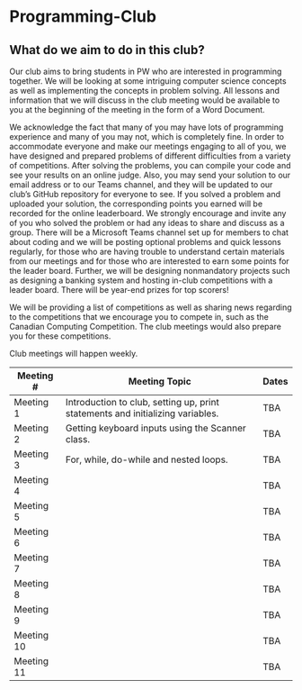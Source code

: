 # Programming-Club

## What do we aim to do in this club? 

Our club aims to bring students in PW who are interested in programming together. We will be looking at some intriguing computer science concepts as well as implementing the concepts in problem solving. All lessons and information that we will discuss in the club meeting would be available to you at the beginning of the meeting in the form of a Word Document.  

We acknowledge the fact that many of you may have lots of programming experience and many of you may not, which is completely fine. In order to accommodate everyone and make our meetings engaging to all of you, we have designed and prepared problems of different difficulties from a variety of competitions. After solving the problems, you can compile your code and see your results on an online judge. Also, you may send your solution to our email address or to our Teams channel, and they will be updated to our club’s GitHub repository for everyone to see. If you solved a problem and uploaded your solution, the corresponding points you earned will be recorded for the online leaderboard. We strongly encourage and invite any of you who solved the problem or had any ideas to share and discuss as a group. There will be a Microsoft Teams channel set up for members to chat about coding and we will be posting optional problems and quick lessons regularly, for those who are having trouble to understand certain materials from our meetings and for those who are interested to earn some points for the leader board. Further, we will be designing nonmandatory projects such as designing a banking system and hosting in-club competitions with a leader board. There will be year-end prizes for top scorers! 

We will be providing a list of competitions as well as sharing news regarding to the competitions that we encourage you to compete in, such as the Canadian Computing Competition. The club meetings would also prepare you for these competitions.   

Club meetings will happen weekly.


| Meeting #           | Meeting Topic                                    | Dates |
|---------------------|--------------------------------------------------|-------|
| Meeting 1           | Introduction to club, setting up, print statements and initializing variables.       | TBA   |
| Meeting 2 | Getting keyboard inputs using the Scanner class. | TBA   |
| Meeting 3           | For, while, do-while and nested loops.           | TBA   |
| Meeting 4 |                                                  | TBA   |
| Meeting 5           |                                                  | TBA   |
| Meeting 6 |                                                  | TBA   |
| Meeting 7           |                                                  | TBA   |
| Meeting 8 |                                                  | TBA   |
| Meeting 9           |                                                  | TBA   |
| Meeting 10 |                                                  | TBA   |
| Meeting 11           |                                                  | TBA   |
